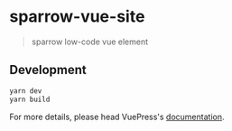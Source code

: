 # sparrow-vue-site

> sparrow low-code vue element

## Development

```bash
yarn dev
yarn build
```

For more details, please head VuePress's [documentation](https://v1.vuepress.vuejs.org/).

